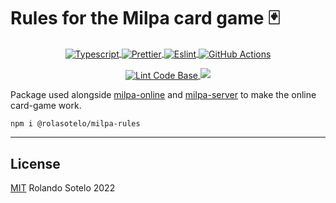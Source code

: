 # Rules for the Milpa card game 🃏

<p align="center">
  <a href="https://www.typescriptlang.org/">
    <img align="center" alt="Typescript" src="https://img.shields.io/badge/TypeScript-007ACC?style=for-the-badge&logo=typescript&logoColor=white"/>
  </a>
  <a href="https://prettier.io/">
    <img align="center" alt="Prettier" src="https://img.shields.io/badge/prettier-1A2C34?style=for-the-badge&logo=prettier&logoColor=F7BA3E"/>
  </a>
  <a href="https://eslint.org/">
    <img align="center" alt="Eslint" src="https://img.shields.io/badge/eslint-3A33D1?style=for-the-badge&logo=eslint&logoColor=white"/>
  </a>
  <a href="https://github.com/features/actions">
    <img align="center" alt="GitHub Actions" src="https://img.shields.io/badge/GitHub_Actions-2088FF?style=for-the-badge&logo=github-actions&logoColor=white"/>
  </a>
</p>

<p align="center">
  <a href="https://github.com/rolasotelo/milpa-rules/actions/workflows/lint-codebase.yml">
    <img align="center" alt="Lint Code Base" src="https://github.com/rolasotelo/milpa-rules/actions/workflows/lint-codebase.yml/badge.svg?branch=main"/>
  </a>
  <a href="https://codecov.io/gh/rolasotelo/milpa-rules"> 
    <img src="https://codecov.io/gh/rolasotelo/milpa-rules/branch/main/graph/badge.svg?token=3HKD82HGE6"/>
  </a>
</p>

Package used alongside [milpa-online](https://github.com/rolasotelo/milpa-online)
and [milpa-server](https://github.com/rolasotelo/la-milpa-server) to make the online card-game work.

```shell
npm i @rolasotelo/milpa-rules
```

---

## License

[MIT](LICENSE) Rolando Sotelo 2022

